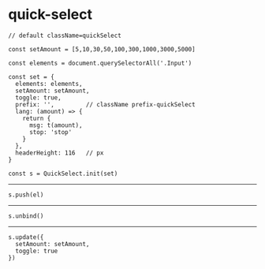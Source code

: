# quick-select
    // default className=quickSelect

    const setAmount = [5,10,30,50,100,300,1000,3000,5000]

    const elements = document.querySelectorAll('.Input')

    const set = {
      elements: elements,
      setAmount: setAmount,
      toggle: true,
      prefix: '',         // className prefix-quickSelect
      lang: (amount) => {
        return {
          msg: t(amount),
          stop: 'stop'
        }
      },
      headerHeight: 116   // px
    }

    const s = QuickSelect.init(set)
---
    s.push(el)
---
    s.unbind()
---
    s.update({
      setAmount: setAmount,
      toggle: true
    })
